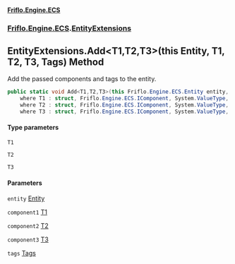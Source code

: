 #### [Friflo.Engine.ECS](index.md 'index')
### [Friflo.Engine.ECS](Friflo.Engine.ECS.md 'Friflo.Engine.ECS').[EntityExtensions](EntityExtensions.md 'Friflo.Engine.ECS.EntityExtensions')

## EntityExtensions.Add<T1,T2,T3>(this Entity, T1, T2, T3, Tags) Method

Add the passed components and tags to the entity.

```csharp
public static void Add<T1,T2,T3>(this Friflo.Engine.ECS.Entity entity, in T1 component1, in T2 component2, in T3 component3, in Friflo.Engine.ECS.Tags tags=default(Friflo.Engine.ECS.Tags))
    where T1 : struct, Friflo.Engine.ECS.IComponent, System.ValueType, System.ValueType
    where T2 : struct, Friflo.Engine.ECS.IComponent, System.ValueType, System.ValueType
    where T3 : struct, Friflo.Engine.ECS.IComponent, System.ValueType, System.ValueType;
```
#### Type parameters

<a name='Friflo.Engine.ECS.EntityExtensions.Add_T1,T2,T3_(thisFriflo.Engine.ECS.Entity,T1,T2,T3,Friflo.Engine.ECS.Tags).T1'></a>

`T1`

<a name='Friflo.Engine.ECS.EntityExtensions.Add_T1,T2,T3_(thisFriflo.Engine.ECS.Entity,T1,T2,T3,Friflo.Engine.ECS.Tags).T2'></a>

`T2`

<a name='Friflo.Engine.ECS.EntityExtensions.Add_T1,T2,T3_(thisFriflo.Engine.ECS.Entity,T1,T2,T3,Friflo.Engine.ECS.Tags).T3'></a>

`T3`
#### Parameters

<a name='Friflo.Engine.ECS.EntityExtensions.Add_T1,T2,T3_(thisFriflo.Engine.ECS.Entity,T1,T2,T3,Friflo.Engine.ECS.Tags).entity'></a>

`entity` [Entity](Entity.md 'Friflo.Engine.ECS.Entity')

<a name='Friflo.Engine.ECS.EntityExtensions.Add_T1,T2,T3_(thisFriflo.Engine.ECS.Entity,T1,T2,T3,Friflo.Engine.ECS.Tags).component1'></a>

`component1` [T1](EntityExtensions.Add_T1,T2,T3_(thisEntity,T1,T2,T3,Tags).md#Friflo.Engine.ECS.EntityExtensions.Add_T1,T2,T3_(thisFriflo.Engine.ECS.Entity,T1,T2,T3,Friflo.Engine.ECS.Tags).T1 'Friflo.Engine.ECS.EntityExtensions.Add<T1,T2,T3>(this Friflo.Engine.ECS.Entity, T1, T2, T3, Friflo.Engine.ECS.Tags).T1')

<a name='Friflo.Engine.ECS.EntityExtensions.Add_T1,T2,T3_(thisFriflo.Engine.ECS.Entity,T1,T2,T3,Friflo.Engine.ECS.Tags).component2'></a>

`component2` [T2](EntityExtensions.Add_T1,T2,T3_(thisEntity,T1,T2,T3,Tags).md#Friflo.Engine.ECS.EntityExtensions.Add_T1,T2,T3_(thisFriflo.Engine.ECS.Entity,T1,T2,T3,Friflo.Engine.ECS.Tags).T2 'Friflo.Engine.ECS.EntityExtensions.Add<T1,T2,T3>(this Friflo.Engine.ECS.Entity, T1, T2, T3, Friflo.Engine.ECS.Tags).T2')

<a name='Friflo.Engine.ECS.EntityExtensions.Add_T1,T2,T3_(thisFriflo.Engine.ECS.Entity,T1,T2,T3,Friflo.Engine.ECS.Tags).component3'></a>

`component3` [T3](EntityExtensions.Add_T1,T2,T3_(thisEntity,T1,T2,T3,Tags).md#Friflo.Engine.ECS.EntityExtensions.Add_T1,T2,T3_(thisFriflo.Engine.ECS.Entity,T1,T2,T3,Friflo.Engine.ECS.Tags).T3 'Friflo.Engine.ECS.EntityExtensions.Add<T1,T2,T3>(this Friflo.Engine.ECS.Entity, T1, T2, T3, Friflo.Engine.ECS.Tags).T3')

<a name='Friflo.Engine.ECS.EntityExtensions.Add_T1,T2,T3_(thisFriflo.Engine.ECS.Entity,T1,T2,T3,Friflo.Engine.ECS.Tags).tags'></a>

`tags` [Tags](Tags.md 'Friflo.Engine.ECS.Tags')